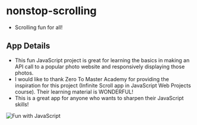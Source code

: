# nonstop-scrolling

- Scrolling fun for all!

## App Details

- This fun JavaScript project is great for learning the basics in making an API call to a popular photo website and responsively displaying those photos.
- I would like to thank Zero To Master Academy for providing the inspiration for this project (Infinite Scroll app in JavaScript Web Projects course). Their learning material is WONDERFUL!
- This is a great app for anyone who wants to sharpen their JavaScript skills!

![Fun with JavaScript](favicon.png)
